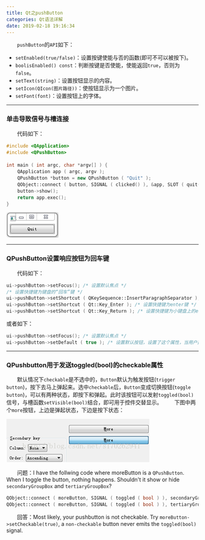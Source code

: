 ```yaml
---
title: Qt之pushButton
categories: Qt语法详解
date: 2019-02-18 19:16:34
---
```


&emsp;&emsp;`pushButton`的`API`如下：<!--more-->

- `setEnabled(true/false)`：设置按键使能与否的函数(即可不可以被按下)。
- `boolisEnabled() const`：判断按键是否使能，使能返回`true`，否则为`false`。
- `setText(string)`：设置按钮显示的内容。
- `setIcon(QIcon(图片路径))`：使按钮显示为一个图片。
- `setFont(font)`：设置按钮上的字体。

---

### 单击导致信号与槽连接

&emsp;&emsp;代码如下：

``` cpp
#include <QApplication>
#include <QPushButton>

int main ( int argc, char *argv[] ) {
    QApplication app ( argc, argv );
    QPushButton *button = new QPushButton ( "Quit" );
    QObject::connect ( button, SIGNAL ( clicked() ), &app, SLOT ( quit() ) );
    button->show();
    return app.exec();
}
```

<img src="./Qt之pushButton/1.png">

---

### QPushButton设置响应按钮为回车键

&emsp;&emsp;代码如下：

``` cpp
ui->pushButton->setFocus(); /* 设置默认焦点 */
/* 设置快捷键为键盘的“回车”键 */
ui->pushButton->setShortcut ( QKeySequence::InsertParagraphSeparator );
ui->pushButton->setShortcut ( Qt::Key_Enter ); /* 设置快捷键为enter键 */
ui->pushButton->setShortcut ( Qt::Key_Return ); /* 设置快捷键为小键盘上的enter键 */
```

或者如下：

``` cpp
ui->pushButton->setFocus(); /* 设置默认焦点 */
ui->pushButton->setDefault ( true ); /* 设置默认按钮，设置了这个属性，当用户按下回车的时候，就会按下该按钮 */
```

---

### QPushbutton用于发送toggled(bool)的checkable属性

&emsp;&emsp;默认情况下`checkable`是不选中的，`Button`默认为触发按钮(`trigger button`)，按下去马上弹起来。选中`checkable`后，`Button`变成切换按钮(`toggle button`)，可以有两种状态，即按下和弹起。此时该按钮可以发射`toggled(bool)`信号，与槽函数`setVisible(bool)`结合，即可用于控件交替显示。
&emsp;&emsp;下图中两个`more`按钮，上边是弹起状态，下边是按下状态：

<img src="./Qt之pushButton/2.png">

&emsp;&emsp;问题：I have the follwing code where moreButton is a `QPushButton`. When I toggle the button, nothing happens. Shouldn't it show or hide `secondaryGroupBox` and `tertiaryGroupBox`?

``` cpp
QObject::connect ( moreButton, SIGNAL ( toggled ( bool ) ), secondaryGroupBox, SLOT ( setVisible ( bool ) ) );
QObject::connect ( moreButton, SIGNAL ( toggled ( bool ) ), tertiaryGroupBox, SLOT ( setVisible ( bool ) ) );
```

&emsp;&emsp;回答：Most likely, your pushbutton is not checkable. Try `moreButton->setCheckable(true)`, a `non-checkable` button never emits the `toggled(bool)` signal.